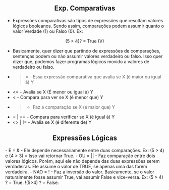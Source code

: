 <center><h2>Exp. Comparativas</h2></center>

- Expressões comparativas são tipos de expressões que resultam valores lógicos booleanos. Sendo assim, comparações podem assumir quanto o valor Verdade (1) ou Falso (0). Ex:


<div align="center">
(5 > 4)? = True (V)
</div>

- Basicamente, quer dizer que partindo de expressões de comparações, sentenças podem ou não assumir valores verdadeiro ou falso. Isso quer dizer que, podemos fazer programas lógicos movido a valores de verdadeiro ou falso.
- >= - Essa expressão comparativa que avalia se X (é maior ou igual à) Y
- <= - Avalia se X (É menor ou igual à) Y
- < - Compara para ver se X (é menor que) Y
- > - Faz a comparação se X (é maior que) Y
- = | == - Compara para verificar se X (é igual à) Y
- <> | != - Avalia se X (é diferente de) Y
<center><h2>Expressões Lógicas</h2></center>
- E = & - Ele depende necessariamente entre duas comparações. Ex: (5 > 4) e (4 > 3) = Isso vai retornar True.
- OU = || - Faz comparação entre dois valores lógicos. Porém, aqui ele não depende das duas expressões serem verdadeiras. Ele assume o valor de TRUE, se apenas uma das forem verdadeira. 
- NAO = ! - Faz a inversão do valor. Basicamente, se o valor naturalmente fosse assumir True, vai assumir False e vice-versa. Ex: (5 > 4) ? = True. !(5>4) ? = False.

